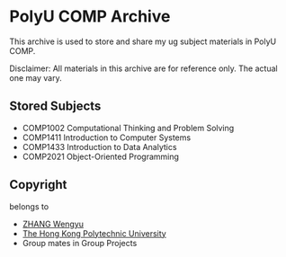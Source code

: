 # PolyU COMP Archive
This archive is used to store and share my ug subject materials in PolyU COMP.

Disclaimer: All materials in this archive are for reference only. The actual one may vary.

## Stored Subjects
- COMP1002 Computational Thinking and Problem Solving
- COMP1411 Introduction to Computer Systems
- COMP1433 Introduction to Data Analytics
- COMP2021 Object-Oriented Programming

## Copyright
belongs to
- [ZHANG Wengyu](https://github.com/zhangwengyu999)
- [The Hong Kong Polytechnic University](https://www.polyu.edu.hk)
- Group mates in Group Projects

